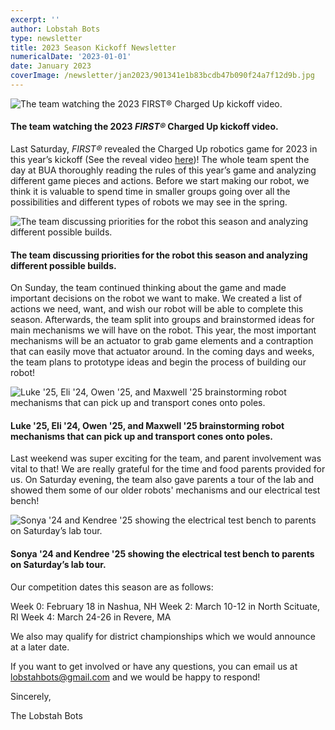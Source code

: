 ```yaml
---
excerpt: ''
author: Lobstah Bots
type: newsletter
title: 2023 Season Kickoff Newsletter
numericalDate: '2023-01-01'
date: January 2023
coverImage: /newsletter/jan2023/901341e1b83bcdb47b090f24a7f12d9b.jpg
---
```


![The team watching the 2023 FIRST® Charged Up kickoff video.](/newsletter/jan2023/901341e1b83bcdb47b090f24a7f12d9b.jpg)
#### The team watching the 2023 _FIRST®_ Charged Up kickoff video.

Last Saturday, _FIRST®_ revealed the Charged Up robotics game for 2023 in this year’s kickoff (See the reveal video [here](https://www.youtube.com/watch?v=0zpflsYc4PA&ab_channel=FIRSTRoboticsCompetition))! The whole team spent the day at BUA thoroughly reading the rules of this year’s game and analyzing different game pieces and actions. Before we start making our robot, we think it is valuable to spend time in smaller groups going over all the possibilities and different types of robots we may see in the spring.

![The team discussing priorities for the robot this season and analyzing different possible builds.](/newsletter/jan2023/21fcec972ecde14c36c15ca4346135c4.jpg)
#### The team discussing priorities for the robot this season and analyzing different possible builds.

On Sunday, the team continued thinking about the game and made important decisions on the robot we want to make. We created a list of actions we need, want, and wish our robot will be able to complete this season. Afterwards, the team split into groups and brainstormed ideas for main mechanisms we will have on the robot. This year, the most important mechanisms will be an actuator to grab game elements and a contraption that can easily move that actuator around. In the coming days and weeks, the team plans to prototype ideas and begin the process of building our robot!

![Luke '25, Eli '24, Owen '25, and Maxwell '25 brainstorming robot mechanisms that can pick up and transport cones onto poles.](/newsletter/jan2023/1c2af6422de48163e57736859d6759fe.jpg)
#### Luke '25, Eli '24, Owen '25, and Maxwell '25 brainstorming robot mechanisms that can pick up and transport cones onto poles.

Last weekend was super exciting for the team, and parent involvement was vital to that! We are really grateful for the time and food parents provided for us. On Saturday evening, the team also gave parents a tour of the lab and showed them some of our older robots' mechanisms and our electrical test bench!

![Sonya '24 and Kendree '25 showing the electrical test bench to parents on Saturday’s lab tour.](/newsletter/jan2023/183a4f68e86c0cce88aaf9c628028cfc.jpg)
#### Sonya '24 and Kendree '25 showing the electrical test bench to parents on Saturday’s lab tour.

Our competition dates this season are as follows:

Week 0: February 18 in Nashua, NH
Week 2: March 10-12 in North Scituate, RI
Week 4: March 24-26 in Revere, MA

We also may qualify for district championships which we would announce at a later date.

If you want to get involved or have any questions, you can email us at [lobstahbots@gmail.com](mailto:lobstahbots@gmail.com) and we would be happy to respond!

Sincerely,

The Lobstah Bots

